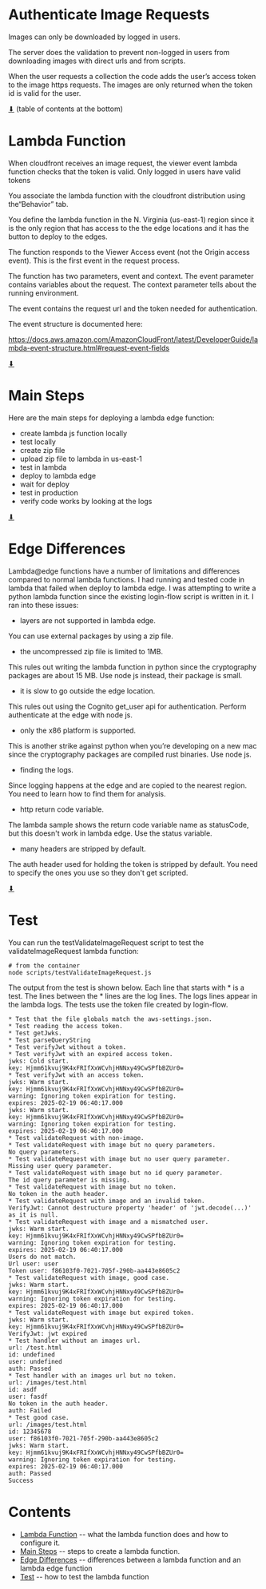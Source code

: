 # Authenticate Image Requests

Images can only be downloaded by logged in users.

The server does the validation to prevent non-logged in users from
downloading images with direct urls and from scripts.

When the user requests a collection the code adds the user’s access
token to the image https requests. The images are only returned when
the token id is valid for the user.

[⬇](#Contents) (table of contents at the bottom)

# Lambda Function

When cloudfront receives an image request, the viewer event lambda
function checks that the token is valid. Only logged in users have
valid tokens

You associate the lambda function with the cloudfront distribution
using the“Behavior” tab.

You define the lambda function in the N. Virginia (us-east-1) region
since it is the only region that has access to the the edge locations
and it has the button to deploy to the edges.

The function responds to the Viewer Access event (not the Origin
access event).  This is the first event in the request process.

The function has two parameters, event and context.  The event
parameter contains variables about the request. The context parameter
tells about the running environment.

The event contains the request url and the token needed for
authentication.

The event structure is documented here:

https://docs.aws.amazon.com/AmazonCloudFront/latest/DeveloperGuide/lambda-event-structure.html#request-event-fields

[⬇](#Contents)

# Main Steps

Here are the main steps for deploying a lambda edge function:

* create lambda js function locally
* test locally
* create zip file
* upload zip file to lambda in us-east-1
* test in lambda
* deploy to lambda edge
* wait for deploy
* test in production
* verify code works by looking at the logs

[⬇](#Contents)

# Edge Differences

Lambda@edge functions have a number of limitations and differences
compared to normal lambda functions. I had running and tested code in
lambda that failed when deploy to lambda edge.  I was attempting to
write a python lambda function since the existing login-flow script is
written in it. I ran into these issues:

* layers are not supported in lambda edge.

You can use external packages by using a zip file.

* the uncompressed zip file is limited to 1MB.

This rules out writing the lambda function in python since the
cryptography packages are about 15 MB. Use node js instead, their
package is small.

* it is slow to go outside the edge location.

This rules out using the Cognito get_user api for authentication.
Perform authenticate at the edge with node js.

* only the x86 platform is supported.

This is another strike against python when you’re developing on a new
mac since the cryptography packages are compiled rust binaries. Use
node js.

* finding the logs.

Since logging happens at the edge and are copied to the nearest
region. You need to learn how to find them for analysis.

* http return code variable.

The lambda sample shows the return code variable name as statusCode,
but this doesn't work in lambda edge.  Use the status variable.

* many headers are stripped by default.

The auth header used for holding the token is stripped by default. You
need to specify the ones you use so they don't get scripted.

[⬇](#Contents)

# Test

You can run the testValidateImageRequest script to test the
validateImageRequest lambda function:

~~~
# from the container
node scripts/testValidateImageRequest.js
~~~

The output from the test is shown below. Each line that starts with *
is a test. The lines between the * lines are the log lines. The logs
lines appear in the lambda logs. The tests use the token file created
by login-flow.

~~~
* Test that the file globals match the aws-settings.json.
* Test reading the access token.
* Test getJwks.
* Test parseQueryString
* Test verifyJwt without a token.
* Test verifyJwt with an expired access token.
jwks: Cold start.
key: Hjmm61kvuj9K4xFRIfXxWCvhjHNNxy49CwSPfbBZUr0=
* Test verifyJwt with an access token.
jwks: Warm start.
key: Hjmm61kvuj9K4xFRIfXxWCvhjHNNxy49CwSPfbBZUr0=
warning: Ignoring token expiration for testing.
expires: 2025-02-19 06:40:17.000
jwks: Warm start.
key: Hjmm61kvuj9K4xFRIfXxWCvhjHNNxy49CwSPfbBZUr0=
warning: Ignoring token expiration for testing.
expires: 2025-02-19 06:40:17.000
* Test validateRequest with non-image.
* Test validateRequest with image but no query parameters.
No query parameters.
* Test validateRequest with image but no user query parameter.
Missing user query parameter.
* Test validateRequest with image but no id query parameter.
The id query parameter is missing.
* Test validateRequest with image but no token.
No token in the auth header.
* Test validateRequest with image and an invalid token.
VerifyJwt: Cannot destructure property 'header' of 'jwt.decode(...)' as it is null.
* Test validateRequest with image and a mismatched user.
jwks: Warm start.
key: Hjmm61kvuj9K4xFRIfXxWCvhjHNNxy49CwSPfbBZUr0=
warning: Ignoring token expiration for testing.
expires: 2025-02-19 06:40:17.000
Users do not match.
Url user: user
Token user: f86103f0-7021-705f-290b-aa443e8605c2
* Test validateRequest with image, good case.
jwks: Warm start.
key: Hjmm61kvuj9K4xFRIfXxWCvhjHNNxy49CwSPfbBZUr0=
warning: Ignoring token expiration for testing.
expires: 2025-02-19 06:40:17.000
* Test validateRequest with image but expired token.
jwks: Warm start.
key: Hjmm61kvuj9K4xFRIfXxWCvhjHNNxy49CwSPfbBZUr0=
VerifyJwt: jwt expired
* Test handler without an images url.
url: /test.html
id: undefined
user: undefined
auth: Passed
* Test handler with an images url but no token.
url: /images/test.html
id: asdf
user: fasdf
No token in the auth header.
auth: Failed
* Test good case.
url: /images/test.html
id: 12345678
user: f86103f0-7021-705f-290b-aa443e8605c2
jwks: Warm start.
key: Hjmm61kvuj9K4xFRIfXxWCvhjHNNxy49CwSPfbBZUr0=
warning: Ignoring token expiration for testing.
expires: 2025-02-19 06:40:17.000
auth: Passed
Success
~~~

# Contents

* [Lambda Function](#lambda-function) -- what the lambda function does and how to configure it.
* [Main Steps](#main-steps) -- steps to create a lambda function.
* [Edge Differences](#edge-differences) -- differences between a lambda function and an lambda edge function
* [Test](#test) -- how to test the lambda function
